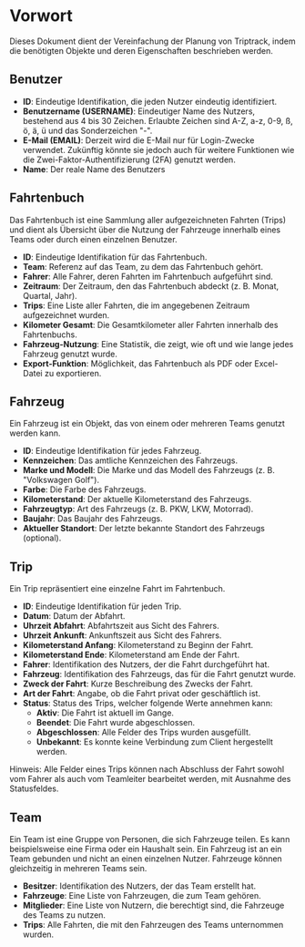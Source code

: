 # Vorwort

Dieses Dokument dient der Vereinfachung der Planung von Triptrack, indem die benötigten Objekte und deren Eigenschaften beschrieben werden.

## Benutzer

- **ID**: Eindeutige Identifikation, die jeden Nutzer eindeutig identifiziert.
- **Benutzername (USERNAME)**: Eindeutiger Name des Nutzers, bestehend aus 4 bis 30 Zeichen. Erlaubte Zeichen sind A-Z, a-z, 0-9, ß, ö, ä, ü und das Sonderzeichen "-".
- **E-Mail (EMAIL)**: Derzeit wird die E-Mail nur für Login-Zwecke verwendet. Zukünftig könnte sie jedoch auch für weitere Funktionen wie die Zwei-Faktor-Authentifizierung (2FA) genutzt werden.
- **Name**: Der reale Name des Benutzers 

## Fahrtenbuch

Das Fahrtenbuch ist eine Sammlung aller aufgezeichneten Fahrten (Trips) und dient als Übersicht über die Nutzung der Fahrzeuge innerhalb eines Teams oder durch einen einzelnen Benutzer.

- **ID**: Eindeutige Identifikation für das Fahrtenbuch.
- **Team**: Referenz auf das Team, zu dem das Fahrtenbuch gehört.
- **Fahrer**: Alle Fahrer, deren Fahrten im Fahrtenbuch aufgeführt sind.
- **Zeitraum**: Der Zeitraum, den das Fahrtenbuch abdeckt (z. B. Monat, Quartal, Jahr).
- **Trips**: Eine Liste aller Fahrten, die im angegebenen Zeitraum aufgezeichnet wurden.
- **Kilometer Gesamt**: Die Gesamtkilometer aller Fahrten innerhalb des Fahrtenbuchs.
- **Fahrzeug-Nutzung**: Eine Statistik, die zeigt, wie oft und wie lange jedes Fahrzeug genutzt wurde.
- **Export-Funktion**: Möglichkeit, das Fahrtenbuch als PDF oder Excel-Datei zu exportieren.

## Fahrzeug

Ein Fahrzeug ist ein Objekt, das von einem oder mehreren Teams genutzt werden kann.

- **ID**: Eindeutige Identifikation für jedes Fahrzeug.
- **Kennzeichen**: Das amtliche Kennzeichen des Fahrzeugs.
- **Marke und Modell**: Die Marke und das Modell des Fahrzeugs (z. B. "Volkswagen Golf").
- **Farbe**: Die Farbe des Fahrzeugs.
- **Kilometerstand**: Der aktuelle Kilometerstand des Fahrzeugs.
- **Fahrzeugtyp**: Art des Fahrzeugs (z. B. PKW, LKW, Motorrad).
- **Baujahr**: Das Baujahr des Fahrzeugs.
- **Aktueller Standort**: Der letzte bekannte Standort des Fahrzeugs (optional).

## Trip

Ein Trip repräsentiert eine einzelne Fahrt im Fahrtenbuch.

- **ID**: Eindeutige Identifikation für jeden Trip.
- **Datum**: Datum der Abfahrt.
- **Uhrzeit Abfahrt**: Abfahrtszeit aus Sicht des Fahrers.
- **Uhrzeit Ankunft**: Ankunftszeit aus Sicht des Fahrers.
- **Kilometerstand Anfang**: Kilometerstand zu Beginn der Fahrt.
- **Kilometerstand Ende**: Kilometerstand am Ende der Fahrt.
- **Fahrer**: Identifikation des Nutzers, der die Fahrt durchgeführt hat.
- **Fahrzeug**: Identifikation des Fahrzeugs, das für die Fahrt genutzt wurde.
- **Zweck der Fahrt**: Kurze Beschreibung des Zwecks der Fahrt.
- **Art der Fahrt**: Angabe, ob die Fahrt privat oder geschäftlich ist.
- **Status**: Status des Trips, welcher folgende Werte annehmen kann:
    - **Aktiv**: Die Fahrt ist aktuell im Gange.
    - **Beendet**: Die Fahrt wurde abgeschlossen.
    - **Abgeschlossen**: Alle Felder des Trips wurden ausgefüllt.
    - **Unbekannt**: Es konnte keine Verbindung zum Client hergestellt werden.

Hinweis: Alle Felder eines Trips können nach Abschluss der Fahrt sowohl vom Fahrer als auch vom Teamleiter bearbeitet werden, mit Ausnahme des Statusfeldes.

## Team

Ein Team ist eine Gruppe von Personen, die sich Fahrzeuge teilen. Es kann beispielsweise eine Firma oder ein Haushalt sein. Ein Fahrzeug ist an ein Team gebunden und nicht an einen einzelnen Nutzer. Fahrzeuge können gleichzeitig in mehreren Teams sein.

- **Besitzer**: Identifikation des Nutzers, der das Team erstellt hat.
- **Fahrzeuge**: Eine Liste von Fahrzeugen, die zum Team gehören.
- **Mitglieder**: Eine Liste von Nutzern, die berechtigt sind, die Fahrzeuge des Teams zu nutzen.
- **Trips**: Alle Fahrten, die mit den Fahrzeugen des Teams unternommen wurden.


